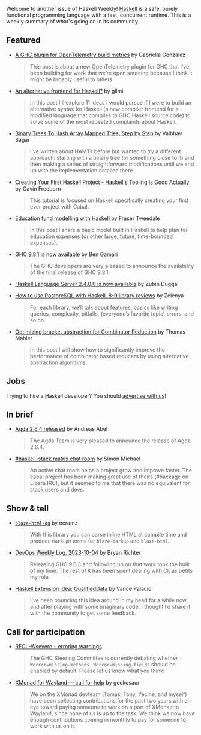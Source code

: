 Welcome to another issue of Haskell Weekly!
[Haskell](https://www.haskell.org) is a safe, purely functional programming language with a fast, concurrent runtime.
This is a weekly summary of what's going on in its community.

## Featured

- [A GHC plugin for OpenTelemetry build metrics](https://www.haskellforall.com/2023/10/a-ghc-plugin-for-opentelemetry-build.html) by Gabriella Gonzalez
  > This post is about a new OpenTelemetry plugin for GHC that I’ve been building for work that we’re open sourcing because I think it might be broadly useful to others.

- [An alternative frontend for Haskell?](https://gilmi.me/blog/post/2023/10/05/haskell-alternative-frontend) by gilmi
  > In this post I'll explore 11 ideas I would pursue if I were to build an alternative syntax for Haskell (a new compiler frontend for a modified language that compiles to GHC Haskell source code) to solve some of the most repeated complaints about Haskell.
  
- [Binary Trees To Hash Array Mapped Tries, Step by Step](https://vaibhavsagar.com/blog/2023/10/07/binary-trees-to-hamts/) by Vaibhav Sagar
  > I’ve written about HAMTs before but wanted to try a different approach: starting with a binary tree (or something close to it) and then making a series of straightforward modifications until we end up with the implementation detailed there.
  
- [Creating Your First Haskell Project - Haskell's Tooling Is Good Actually](https://www.youtube.com/watch?v=jjuSXbv1nW8) by Gavin Freeborn
  > This tutorial is focused on Haskell specifically creating your first ever project with Cabal.
  
- [Education fund modelling with Haskell](https://frasertweedale.github.io/blog-fp/posts/2023-10-10-education-fund-modelling.html) by Fraser Tweedale
  > In this post I share a basic model built in Haskell to help plan for education expenses (or other large, future, time-bounded expenses).

- [GHC 9.8.1 is now available](https://discourse.haskell.org/t/ghc-9-8-1-is-now-available/7832) by Ben Gamari
  > The GHC developers are very pleased to announce the availability of the final release of GHC 9.8.1.
  
- [Haskell Language Server 2.4.0.0 is now available](https://discourse.haskell.org/t/haskell-language-server-2-4-0-0-is-now-available/7840) by Zubin Duggal
  
- [How to use PostgreSQL with Haskell. 8-9 library reviews](https://discourse.haskell.org/t/how-to-use-postgresql-with-haskell-8-9-library-reviews/7811) by Zelenya
  > For each library, we’ll talk about features, basics like writing queries, complexity, pitfalls, (everyone’s favorite topic) errors, and so on.
  
- [Optimizing bracket abstraction for Combinator Reduction](https://thma.github.io/posts/2023-10-08-Optimizing-bracket-abstraction-for-combinator-reduction.html) by Thomas Mahler
  > In this post I will show how to significantly improve the performance of combinator based reducers by using alternative abstraction algorithms.

## Jobs

Trying to hire a Haskell developer?
You should [advertise with us](https://haskellweekly.news/advertising.html)!

## In brief

- [Agda 2.6.4 released](https://discourse.haskell.org/t/ann-agda-2-6-4-released/7810) by Andreas Abel
  > The Agda Team is very pleased to announce the release of Agda 2.6.4.
  
- [#haskell-stack matrix chat room](https://discourse.haskell.org/t/ann-haskell-stack-matrix-chat-room/7801) by Simon Michael
  > An active chat room helps a project grow and improve faster. The cabal project has been making great use of theirs (#hackage on Libera IRC), but it seemed to me that there was no equivalent for stack users and devs.

## Show & tell

- [`blaze-html-qq`](https://discourse.haskell.org/t/blaze-html-qq/7824) by ocramz
  > With this library you can parse inline HTML at compile time and produce `MarkupM` terms for `blaze-markup` and `blaze-html`.
  
- [DevOps Weekly Log, 2023-10-04](https://discourse.haskell.org/t/devops-weekly-log-2023-10-04/7787) by Bryan Richter
  > Releasing GHC 9.6.3 and following up on that work took the bulk of my time. The rest of it has been spent dealing with CI, as befits my role.

- [Haskell Extension idea: QualifiedData](https://discourse.haskell.org/t/haskell-extension-idea-qualifieddata/7800) by Vance Palacio
  > I’ve been bouncing this idea around in my head for a while now, and after playing with some imaginary code, I thought I’d share it with the community to get some feedback.
  
## Call for participation

- [RFC: -Wsevere – erroring warnings](https://github.com/ghc-proposals/ghc-proposals/pull/571)
  > The GHC Steering Committee is currently debating whether `-Werror=missing-methods` `-Werror=missing-fields` should be enabled by default. Please let us know what you think!

- [XMonad for Wayland — call for help](https://discourse.haskell.org/t/xmonad-for-wayland-call-for-help/7812) by geekosaur
  > We on the XMonad devteam (Tomáš, Tony, Yecine, and myself) have been collecting contributions for the past two years with an eye toward paying someone to work on a port of XMonad to Wayland, since none of us is up to the task. We think we now have enough contributions coming in monthly to pay for someone to work with us on it.
